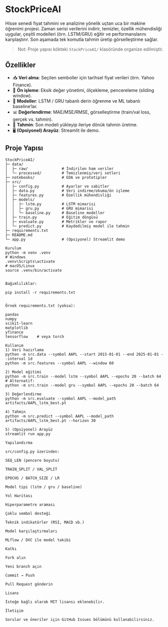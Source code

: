 # StockPriceAI

Hisse senedi fiyat tahmini ve analizine yönelik uçtan uca bir makine öğrenimi projesi. Zaman serisi verilerini indirir, temizler, özellik mühendisliği uygular, çeşitli modelleri (örn. LSTM/GRU) eğitir ve performanslarını karşılaştırır. Son aşamada tek komutla tahmin üretip görselleştirme sağlar.

> Not: Proje yapısı kökteki `StockPriceAI/` klasöründe organize edilmiştir.

## Özellikler

- 📥 **Veri alma**: Seçilen semboller için tarihsel fiyat verileri (örn. Yahoo Finance).
- 🧹 **Ön işleme**: Eksik değer yönetimi, ölçekleme, pencereleme (sliding window).
- 🧠 **Modeller**: LSTM / GRU tabanlı derin öğrenme ve ML tabanlı baseline’lar.
- 📊 **Değerlendirme**: MAE/MSE/RMSE, görselleştirme (train/val loss, gerçek vs. tahmin).
- 🚀 **Tahmin**: Son modeli yükleyip ileriye dönük tahmin üretme.
- 🖥️ **(Opsiyonel) Arayüz**: Streamlit ile demo.

## Proje Yapısı 

```text
StockPriceAI/
├─ data/
│  ├─ raw/               # İndirilen ham veriler
│  └─ processed/         # Temizlenmiş/veri setleri
├─ notebooks/            # EDA ve prototipler
├─ src/
│  ├─ config.py          # Ayarlar ve sabitler
│  ├─ data.py            # Veri indirme/okuma/ön işleme
│  ├─ features.py        # Özellik mühendisliği
│  ├─ models/
│  │  ├─ lstm.py         # LSTM mimarisi
│  │  ├─ gru.py          # GRU mimarisi
│  │  └─ baseline.py     # Baseline modeller
│  ├─ train.py           # Eğitim döngüsü
│  ├─ evaluate.py        # Metrikler ve rapor
│  └─ predict.py         # Kaydedilmiş model ile tahmin
├─ requirements.txt
├─ README.md
└─ app.py                # (Opsiyonel) Streamlit demo

Kurulum
python -m venv .venv
# Windows
.venv\Scripts\activate
# macOS/Linux
source .venv/bin/activate


Bağımlılıklar:

pip install -r requirements.txt


Örnek requirements.txt (yoksa):

pandas
numpy
scikit-learn
matplotlib
yfinance
tensorflow    # veya torch

Kullanım
1) Veri hazırlama
python -m src.data --symbol AAPL --start 2015-01-01 --end 2025-01-01 --interval 1d
python -m src.features --symbol AAPL --window 60

2) Model eğitimi
python -m src.train --model lstm --symbol AAPL --epochs 20 --batch 64
# Alternatif:
python -m src.train --model gru --symbol AAPL --epochs 20 --batch 64

3) Değerlendirme
python -m src.evaluate --symbol AAPL --model_path artifacts/AAPL_lstm_best.pt

4) Tahmin
python -m src.predict --symbol AAPL --model_path artifacts/AAPL_lstm_best.pt --horizon 30

5) (Opsiyonel) Arayüz
streamlit run app.py

Yapılandırma

src/config.py üzerinden:

SEQ_LEN (pencere boyutu)

TRAIN_SPLIT / VAL_SPLIT

EPOCHS / BATCH_SIZE / LR

Model tipi (lstm / gru / baseline)

Yol Haritası

Hiperparametre araması

Çoklu sembol desteği

Teknik indikatörler (RSI, MACD vb.)

Model karşılaştırmaları

MLflow / DVC ile model takibi

Katkı

Fork alın

Yeni branch açın

Commit → Push

Pull Request gönderin

Lisans

İsteğe bağlı olarak MIT lisansı eklenebilir.

İletişim

Sorular ve öneriler için GitHub Issues bölümünü kullanabilirsiniz.
